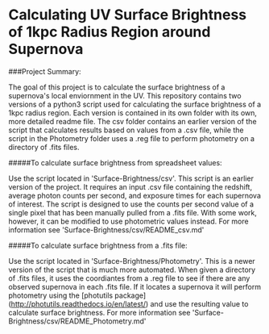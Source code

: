 # Calculating UV Surface Brightness of 1kpc Radius Region around Supernova

###Project Summary:

The goal of this project is to calculate the surface brightness of a supernova's local enviornment in the UV. This repository contains two versions of a python3 script used for calculating the surface brightness of a 1kpc radius region. Each version is contained in its own folder with its own, more detailed readme file. The csv folder contains an earlier version of the script that calculates results based on values from a .csv file, while the script in the Photometry folder uses a .reg file to perform photometry on a directory of .fits files. 
  
#####To calculate surface brightness from spreadsheet values: 

Use the script located in 'Surface-Brightness/csv'. This script is an earlier version of the project. It requires an input .csv file containing the redshift, average photon counts per second, and exposure times for each supernova of interest. The script is designed to use the counts per second value of a single pixel that has been manually pulled from a .fits file. With some work, however, it can be modified to use photometric values instead. For more information see 'Surface-Brightness/csv/README_csv.md'
  
#####To calculate surface brightness from a .fits file: 

Use the script located in 'Surface-Brightness/Photometry'. This is a newer version of the script that is much more automated. When given a directory of .fits files, it uses the coordiantes from a .reg file to see if there are any observed supernova in each .fits file. If it locates a supernova it will perform photometry using the [photutils package] (http://photutils.readthedocs.io/en/latest/) and use the resulting value to calculate surface brightness. For more information see 'Surface-Brightness/csv/README_Photometry.md'

